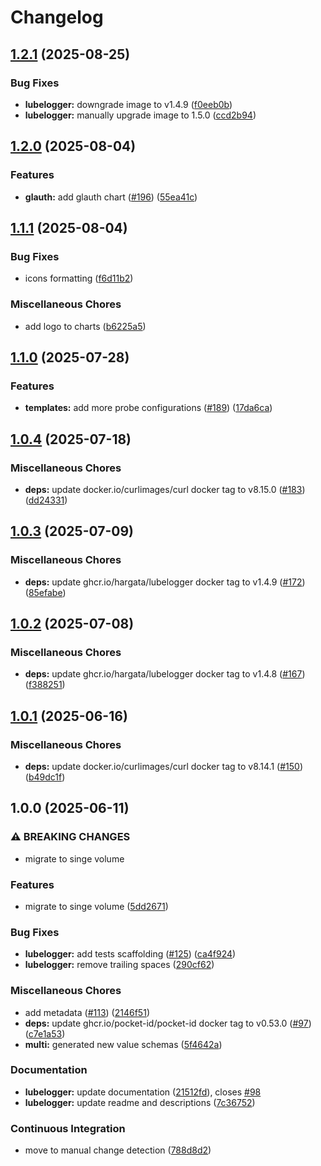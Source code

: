 # Changelog

## [1.2.1](https://github.com/anza-labs/charts/compare/lubelogger-1.2.0...lubelogger-v1.2.1) (2025-08-25)


### Bug Fixes

* **lubelogger:** downgrade image to v1.4.9 ([f0eeb0b](https://github.com/anza-labs/charts/commit/f0eeb0b7005db8e6e65a060378369783150ec54a))
* **lubelogger:** manually upgrade image to 1.5.0 ([ccd2b94](https://github.com/anza-labs/charts/commit/ccd2b94613d971fb1fbc3132b93f90f20cd1bf3f))

## [1.2.0](https://github.com/anza-labs/charts/compare/lubelogger-1.1.1...lubelogger-v1.2.0) (2025-08-04)


### Features

* **glauth:** add glauth chart ([#196](https://github.com/anza-labs/charts/issues/196)) ([55ea41c](https://github.com/anza-labs/charts/commit/55ea41ce4c79aa93734b67b9c3e4594cc9f23866))

## [1.1.1](https://github.com/anza-labs/charts/compare/lubelogger-1.1.0...lubelogger-v1.1.1) (2025-08-04)


### Bug Fixes

* icons formatting ([f6d11b2](https://github.com/anza-labs/charts/commit/f6d11b2f5c4258f8f5d5fb458bfb2a79f7b15e39))


### Miscellaneous Chores

* add logo to charts ([b6225a5](https://github.com/anza-labs/charts/commit/b6225a5bad1be9f597fe5cd22553505af9ad0b18))

## [1.1.0](https://github.com/anza-labs/charts/compare/lubelogger-1.0.4...lubelogger-v1.1.0) (2025-07-28)


### Features

* **templates:** add more probe configurations ([#189](https://github.com/anza-labs/charts/issues/189)) ([17da6ca](https://github.com/anza-labs/charts/commit/17da6ca71c1a754fdb15d3db40da5a856a5ca93e))

## [1.0.4](https://github.com/anza-labs/charts/compare/lubelogger-1.0.3...lubelogger-v1.0.4) (2025-07-18)


### Miscellaneous Chores

* **deps:** update docker.io/curlimages/curl docker tag to v8.15.0 ([#183](https://github.com/anza-labs/charts/issues/183)) ([dd24331](https://github.com/anza-labs/charts/commit/dd2433197dce864c827b91f708f3b69add485798))

## [1.0.3](https://github.com/anza-labs/charts/compare/lubelogger-1.0.2...lubelogger-v1.0.3) (2025-07-09)


### Miscellaneous Chores

* **deps:** update ghcr.io/hargata/lubelogger docker tag to v1.4.9 ([#172](https://github.com/anza-labs/charts/issues/172)) ([85efabe](https://github.com/anza-labs/charts/commit/85efabec6be8d8e2d0022025953b2a26d280decd))

## [1.0.2](https://github.com/anza-labs/charts/compare/lubelogger-1.0.1...lubelogger-v1.0.2) (2025-07-08)


### Miscellaneous Chores

* **deps:** update ghcr.io/hargata/lubelogger docker tag to v1.4.8 ([#167](https://github.com/anza-labs/charts/issues/167)) ([f388251](https://github.com/anza-labs/charts/commit/f388251ff80ce93c09669951d47e8faccb55e32e))

## [1.0.1](https://github.com/anza-labs/charts/compare/lubelogger-1.0.0...lubelogger-v1.0.1) (2025-06-16)


### Miscellaneous Chores

* **deps:** update docker.io/curlimages/curl docker tag to v8.14.1 ([#150](https://github.com/anza-labs/charts/issues/150)) ([b49dc1f](https://github.com/anza-labs/charts/commit/b49dc1f4093a8dd70f27c8ceec78a5af8ff6dee0))

## 1.0.0 (2025-06-11)


### ⚠ BREAKING CHANGES

* migrate to singe volume

### Features

* migrate to singe volume ([5dd2671](https://github.com/anza-labs/charts/commit/5dd26719354e45770eba469460b980c336487426))


### Bug Fixes

* **lubelogger:** add tests scaffolding ([#125](https://github.com/anza-labs/charts/issues/125)) ([ca4f924](https://github.com/anza-labs/charts/commit/ca4f924bf2f58f0c0625972707864ba9be655400))
* **lubelogger:** remove trailing spaces ([290cf62](https://github.com/anza-labs/charts/commit/290cf62f0f8cbc95be85d95bd14cc654dae13185))


### Miscellaneous Chores

* add metadata ([#113](https://github.com/anza-labs/charts/issues/113)) ([2146f51](https://github.com/anza-labs/charts/commit/2146f512988e61e7e06863fcea6cb98ec2e125e2))
* **deps:** update ghcr.io/pocket-id/pocket-id docker tag to v0.53.0 ([#97](https://github.com/anza-labs/charts/issues/97)) ([c7e1a53](https://github.com/anza-labs/charts/commit/c7e1a533500971baea26ba5cafd63eabc6ee8fd7))
* **multi:** generated new value schemas ([5f4642a](https://github.com/anza-labs/charts/commit/5f4642a315a0785f5ce34d72f9680fb02a387204))


### Documentation

* **lubelogger:** update documentation ([21512fd](https://github.com/anza-labs/charts/commit/21512fd8cb693985dbb4652356fcb60c45a1cf85)), closes [#98](https://github.com/anza-labs/charts/issues/98)
* **lubelogger:** update readme and descriptions ([7c36752](https://github.com/anza-labs/charts/commit/7c3675285cdbd0b2656b23bd4cc53751e838a7e5))


### Continuous Integration

* move to manual change detection ([788d8d2](https://github.com/anza-labs/charts/commit/788d8d231cb1d069d68f829259bebe9693c47c3d))
